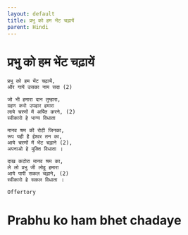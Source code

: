 ```yaml
---
layout: default
title: प्रभु को हम भेंट चढ़ायें
parent: Hindi
---
```

# प्रभु को हम भेंट चढ़ायें
```
प्रभु को हम भेंट चढ़ायें,
और गायें उसका नाम सदा (2)

जो भी हमारा दान तुम्हारा,
ग्रहण करो उपहार हमारा
लाये चरणों में अर्पित करने, (2)
स्वीकारो हे भाग्य विधाता

मानव श्रम की रोटी जिनका,
रूप यही है ईश्वर तन का,
आये चरणों में भेंट चढ़ाने (2),
अपनाओ हे मुक्ति विधाता ।

दाख कटोरा मानव श्रम का,
ले लो प्रभु जी लोहू हमारा
आये पापी सकल चढ़ाने, (2)
स्वीकारो हे सकल विधाता ।
```
`Offertory`

# Prabhu ko ham bhet chadaye